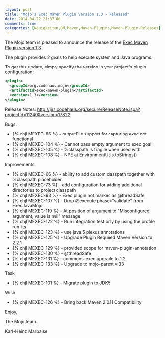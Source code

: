 ```yaml
---
layout: post
title: "Mojo's Exec Maven Plugin Version 1.3 - Released"
date: 2014-04-22 21:37:00
comments: true
categories: [Neuigkeiten,BM,Maven,Maven-Plugins,Maven-Plugin-Releases]
---
```

The Mojo team is pleased to announce the release of the
[Exec Maven Plugin version 1.3](http://mojo.codehaus.org/exec-maven-plugin/).

The plugin provides 2 goals to help execute system and Java programs.

To get this update, simply specify the version in your project's plugin configuration:

``` xml
<plugin>
  <groupId>org.codehaus.mojo</groupId>
  <artifactId>exec-maven-plugin</artifactId>
  <version>1.3</version>
</plugin>
```
<!-- more -->

Release Notes:
http://jira.codehaus.org/secure/ReleaseNote.jspa?projectId=11240&version=17822

Bugs:

 * {% chjl MEXEC-86 %} - outputFile support for capturing exec not functional
 * {% chjl MEXEC-104 %} - Cannot pass empty argument to exec goal.
 * {% chjl MEXEC-105 %} - %classpath is fragile when used with <commandlineArgs>
 * {% chjl MEXEC-108 %} - NPE at EnvironmentUtils.toStrings()

Improvements:

 * {% chjl MEXEC-66 %} - ability to add custom classpath together 
              with %classpath placeholder
 * {% chjl MEXEC-73 %} - add configuration for adding additional 
              directories to project classpath
 * {% chjl MEXEC-93 %} - Exec plugin not marked as @threadSafe
 * {% chjl MEXEC-107 %} - Drop @execute phase="validate" from ExecJavaMojo
 * {% chjl MEXEC-119 %} - At position of argument to "Misconfigured 
               argument, value is null" message
 * {% chjl MEXEC-122 %} - Run integration test only by using the profile run-its
 * {% chjl MEXEC-123 %} - use java 5 plexus annotations
 * {% chjl MEXEC-125 %} - Upgrade Plugin Required Maven Version to 2.2.1
 * {% chjl MEXEC-129 %} - provided scope for maven-plugin-annotation
 * {% chjl MEXEC-130 %} - @threadSafe
 * {% chjl MEXEC-131 %} - commons-exec upgrade to 1.2
 * {% chjl MEXEC-133 %} - Upgrade to mojo-parent v:33

Task

 * {% chjl MEXEC-101 %} - Migrate plugin to JDK5

Wish

 * {% chjl MEXEC-126 %} - Bring back Maven 2.0.11 Compatibility

Enjoy,

The Mojo team.

Karl-Heinz Marbaise

